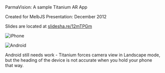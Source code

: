 ParmaVision: A sample Titanium AR App

Created for MelbJS Presentation: December 2012

Slides are located at [slidesha.re/12mTPGm](slidesha.re/12mTPGm )

![iPhone](http://www.titaniumdevelopment.com.au/wp-content/uploads/2012/12/IMG_1049.jpg "parmaVision: iPhone")

![Android](http://www.titaniumdevelopment.com.au/wp-content/uploads/2012/12/android.jpg "parmaVision: Android")

Android still needs work - Titanium forces camera view in Landscape mode, but the heading of the device is not accurate when you hold your phone that way.